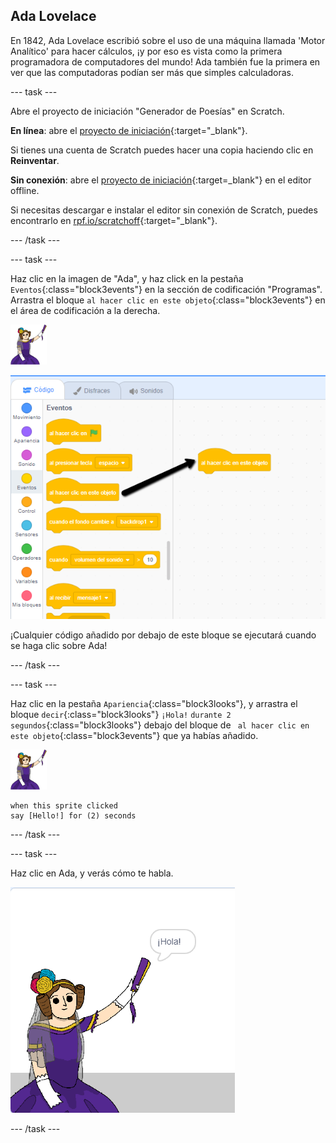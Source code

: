 ## Ada Lovelace

En 1842, Ada Lovelace escribió sobre el uso de una máquina llamada 'Motor Analítico' para hacer cálculos, ¡y por eso es vista como la primera programadora de computadores del mundo! Ada también fue la primera en ver que las computadoras podían ser más que simples calculadoras.

\--- task \---

Abre el proyecto de iniciación "Generador de Poesías" en Scratch.

**En línea**: abre el [proyecto de iniciación](https://scratch.mit.edu/projects/382936238){:target="_blank"}.

Si tienes una cuenta de Scratch puedes hacer una copia haciendo clic en **Reinventar**.

**Sin conexión**: abre el [proyecto de iniciación](https://rpf.io/p/es-LA/beat-the-goalie-go){:target=_blank"} en el editor offline.

Si necesitas descargar e instalar el editor sin conexión de Scratch, puedes encontrarlo en [rpf.io/scratchoff](https://rpf.io/scratchoff){:target="_blank"}.

\--- /task \---

\--- task \---

Haz clic en la imagen de "Ada", y haz click en la pestaña `Eventos`{:class="block3events"} en la sección de codificación "Programas". Arrastra el bloque `al hacer clic en este objeto`{:class="block3events"} en el área de codificación a la derecha.

![objeto ada](images/ada-sprite.png)

![arrastrando el bloque al hacer clic en este objeto](images/poetry-click.png)

¡Cualquier código añadido por debajo de este bloque se ejecutará cuando se haga clic sobre Ada!

\--- /task \---

\--- task \---

Haz clic en la pestaña `Apariencia`{:class="block3looks"}, y arrastra el bloque `decir`{:class="block3looks"} `¡Hola!` `durante 2 segundos`{:class="block3looks"} debajo del bloque de ` al hacer clic en este objeto`{:class="block3events"} que ya habías añadido.

![imagen ada](images/ada-sprite.png)

```blocks3
when this sprite clicked
say [Hello!] for (2) seconds
```

\--- /task \---

\--- task \---

Haz clic en Ada, y verás cómo te habla.

![captura de pantalla](images/poetry-say-test.png)

\--- /task \---